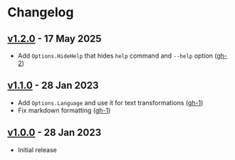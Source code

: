 # Changelog

## [v1.2.0][v1.2.0] - 17 May 2025

* Add `Options.HideHelp` that hides `help` command and `--help` option ([gh-2][gh-2])

[v1.2.0]: https://github.com/gavv/cobradoc/releases/tag/v1.2.0

[gh-2]: https://github.com/gavv/httpexpect/issues/2

## [v1.1.0][v1.1.0] - 28 Jan 2023

* Add `Options.Language` and use it for text transformations ([gh-1][gh-1])
* Fix markdown formatting ([gh-1][gh-1])

[v1.1.0]: https://github.com/gavv/cobradoc/releases/tag/v1.1.0

[gh-1]: https://github.com/gavv/httpexpect/issues/1

## [v1.0.0][v1.0.0] - 28 Jan 2023

* Initial release

[v1.0.0]: https://github.com/gavv/cobradoc/releases/tag/v1.0.0
